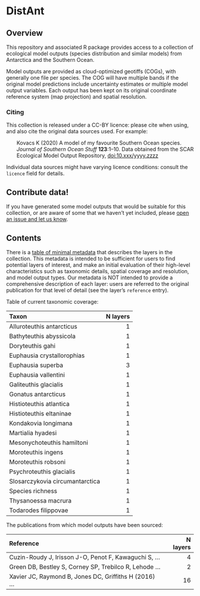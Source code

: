 
<!-- README.md is generated from README.Rmd. Please edit that file -->

# DistAnt

<!-- badges: start -->

<!-- badges: end -->

## Overview

This repository and associated R package provides access to a collection
of ecological model outputs (species distribution and similar models)
from Antarctica and the Southern Ocean.

Model outputs are provided as cloud-optimized geotiffs (COGs), with
generally one file per species. The COG will have multiple bands if the
original model predictions include uncertainty estimates or multiple
model output variables. Each output has been kept on its original
coordinate reference system (map projection) and spatial resolution.

### Citing

This collection is released under a CC-BY licence: please cite when
using, and also cite the original data sources used. For example:

<div style="padding-left: 2em;">

Kovacs K (2020) A model of my favourite Southern Ocean species. *Journal
of Southern Ocean Stuff* **123**:1–10. Data obtained from the SCAR
Ecological Model Output Repository, <doi:10.xxx/yyyy.zzzz>

</div>

Individual data sources might have varying licence conditions: consult
the `licence` field for details.

## Contribute data\!

If you have generated some model outputs that would be suitable for this
collection, or are aware of some that we haven’t yet included, please
[open an issue and let us
know](https://github.com/SCAR/distant/issues/new/choose).

## Contents

There is a [table of minimal metadata](metadata.csv) that describes the
layers in the collection. This metadata is intended to be sufficient for
users to find potential layers of interest, and make an initial
evaluation of their high-level characteristics such as taxonomic
details, spatial coverage and resolution, and model output types. Our
metadata is NOT intended to provide a comprehensive description of each
layer: users are referred to the original publication for that level of
detail (see the layer’s `reference` entry).

Table of current taxonomic coverage:

| Taxon                           | N layers |
| :------------------------------ | -------: |
| Alluroteuthis antarcticus       |        1 |
| Bathyteuthis abyssicola         |        1 |
| Doryteuthis gahi                |        1 |
| Euphausia crystallorophias      |        1 |
| Euphausia superba               |        3 |
| Euphausia vallentini            |        1 |
| Galiteuthis glacialis           |        1 |
| Gonatus antarcticus             |        1 |
| Histioteuthis atlantica         |        1 |
| Histioteuthis eltaninae         |        1 |
| Kondakovia longimana            |        1 |
| Martialia hyadesi               |        1 |
| Mesonychoteuthis hamiltoni      |        1 |
| Moroteuthis ingens              |        1 |
| Moroteuthis robsoni             |        1 |
| Psychroteuthis glacialis        |        1 |
| Slosarczykovia circumantarctica |        1 |
| Species richness                |        1 |
| Thysanoessa macrura             |        1 |
| Todarodes filippovae            |        1 |

The publications from which model outputs have been sourced:

| Reference                                            | N layers |
| :--------------------------------------------------- | -------: |
| Cuzin-Roudy J, Irisson J-O, Penot F, Kawaguchi S, …  |        4 |
| Green DB, Bestley S, Corney SP, Trebilco R, Lehode … |        2 |
| Xavier JC, Raymond B, Jones DC, Griffiths H (2016) … |       16 |
